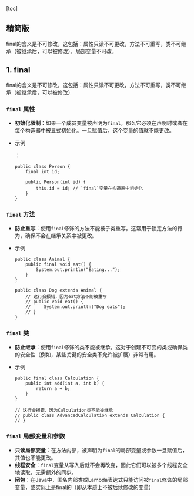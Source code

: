 [toc]

## 精简版

final的含义是不可修改，这包括：属性只读不可更改，方法不可重写，类不可继承（被继承后，可以被修改），局部变量不可改。



## 1. final

final的含义是不可修改，这包括：属性只读不可更改，方法不可重写，类不可继承（被继承后，可以被修改）

### `final` 属性

- **初始化限制**：如果一个成员变量被声明为`final`，那么它必须在声明时或者在每个构造器中被显式初始化。一旦赋值后，这个变量的值就不能更改。

- 示例

  ：

  ```
  public class Person {
      final int id;
  
      public Person(int id) {
          this.id = id; // `final`变量在构造器中初始化
      }
  }
  ```

### `final` 方法

- **防止重写**：使用`final`修饰的方法不能被子类重写。这常用于锁定方法的行为，确保不会在继承关系中被更改。

- 示例

  ```
  public class Animal {
      public final void eat() {
          System.out.println("Eating...");
      }
  }
  
  public class Dog extends Animal {
      // 这行会报错，因为eat方法不能被重写
      // public void eat() { 
      //     System.out.println("Dog eats");
      // }
  }
  ```

### `final` 类

- **防止继承**：使用`final`修饰的类不能被继承。这对于创建不可变的类或确保类的安全性（例如，某些关键的安全类不允许被扩展）非常有用。

- 示例

  ```
  public final class Calculation {
      public int add(int a, int b) {
          return a + b;
      }
  }
  
  // 这行会报错，因为Calculation类不能被继承
  // public class AdvancedCalculation extends Calculation {
  // }
  ```

### `final` 局部变量和参数

- **只读局部变量**：在方法内部，被声明为`final`的局部变量或参数一旦赋值后，其值也不能更改。
- **线程安全**：`final`变量从写入后就不会再改变，因此它们可以被多个线程安全地读取，无需额外的同步。
- **闭包**：在Java中，匿名内部类或Lambda表达式只能访问被`final`修饰的局部变量，或实际上是final的（即从本质上不被后续修改的变量）